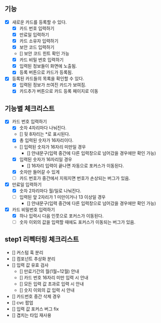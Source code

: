 ## 기능

- [x] 새로운 카드를 등록할 수 있다.
  - [x] 카드 번호 입력하기
  - [x] 만료일 입력하기
  - [x] 카드 소유자 입력하기
  - [x] 보안 코드 입력하기
  - [] 보안 코드 힌트 확인 가능
  - [x] 카드 비밀 번호 입력하기
  - [x] 입력된 정보들이 화면에 노출됨.
  - [x] 등록 버튼으로 카드가 등록됨.
- [x] 등록된 카드들의 목록을 확인할 수 있다.
  - [x] 입력된 정보가 쓰여진 카드가 보여짐.
  - [x] 카드추가 버튼으로 카드 등록 페이지로 이동

## 기능별 체크리스트

- [x] 카드 번호 입력하기
  - [x] 숫자 4자리마다 나눠진다.
  - [] 뒷 8자리는 \*로 표시된다.
  - [x] 총 입력된 숫자가 16자리이다.
  - [] 입력된 숫자가 16자리 미만일 경우
    - [] 안내문구(입력 중간에 다른 입력창으로 넘어갔을 경우에만 확인 가능)
  - [x] 입력된 숫자가 16자리일 경우
    - [] 16자리 입력이 끝나면 자동으로 포커스가 이동된다.
  - [x] 숫자만 들어갈 수 있게
  - [ ] 카드 번호가 중간에서 지워지면 번호가 손상되는 버그가 있음.
- [x] 만료일 입력하기
  - [x] 숫자 2자리마다 월/일로 나눠진다.
  - [ ] 입력된 앞 2자리가 1 미만이거나 13 이상일 경우
    - [] 안내문구(입력 중간에 다른 입력창으로 넘어갔을 경우에만 확인 가능)
- [x] 카드 비밀번호 입력하기
  - [x] 하나 입력시 다음 인풋으로 포커스가 이동된다.
  - [ ] 숫자 이외의 값을 입력할 때에도 포커스가 이동되는 버그가 있음.

## step1 리펙터링 체크리스트

- [] 커스텀 훅 분리
- [] 컴포넌트 추상화 분리
- [] 입력 값 유효 검사
  - [] 만료기간의 월(1월~12월) 안내
  - [] 카드 번호 16자리 미만 입력 시 안내
  - [] 모든 입력 값 초과로 입력 시 안내
  - [] 숫지 이외의 값 입력 시 안내
- [] 카드번호 중간 삭제 경우
- [] cvc 팝업
- [] 입력 값 포커스 버그 fix
- [] 겹치는 타입 재사용
